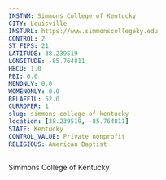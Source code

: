 ```yaml
---
INSTNM: Simmons College of Kentucky
CITY: Louisville
INSTURL: https://www.simmonscollegeky.edu
CONTROL: 2
ST_FIPS: 21
LATITUDE: 38.239519
LONGITUDE: -85.764811
HBCU: 1.0
PBI: 0.0
MENONLY: 0.0
WOMENONLY: 0.0
RELAFFIL: 52.0
CURROPER: 1
slug: simmons-college-of-kentucky
location: [38.239519, -85.764811]
STATE: Kentucky
CONTROL_VALUE: Private nonprofit
RELIGIOUS: American Baptist
---
```

Simmons College of Kentucky